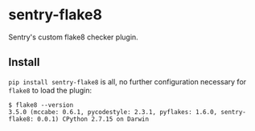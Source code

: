 # sentry-flake8

Sentry's custom flake8 checker plugin.


## Install

`pip install sentry-flake8` is all, no further configuration necessary for `flake8` to load the plugin:

```
$ flake8 --version
3.5.0 (mccabe: 0.6.1, pycodestyle: 2.3.1, pyflakes: 1.6.0, sentry-flake8: 0.0.1) CPython 2.7.15 on Darwin
```
